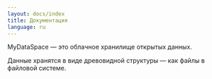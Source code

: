 ```yaml
---
layout: docs/index
title: Документация
language: ru
---
```

<p>
    MyDataSpace &mdash; это облачное хранилище открытых данных.
</p>
<p>
    Данные хранятся в виде древовидной структуры &mdash; как файлы в файловой системе.
</p>

<!--
<div class="row">
    <div class="col-md-9">
        <p>
            MyDataSpace &mdash; это облачное хранилище открытых данных.
        </p>
        <p>
        <ul>
            <li>Данные хранятся в древовидном виде.</li>
            <li>В MyDataSpace хранится множество деревьев данных.</li>
            <li>Каждое дерево данных начинается с корня.</li>
            <li>Пользователи могут создавать и удалять корни.</li>
            <li>Корень созданный пользователем принадлежит только ему, только он может удалить корень вместе со всем деревом.</li>
            <li>Ветви дерева могут создавать другие пользователи.</li>
        </ul>
        </p>
        <p>
            Перед тем как загрузить данные пользователь должен создать корень и настроить параметры отображения его в поиске &mdash;
            имя, описание, картинку и другие параметры.
        </p>
        <p>
            Структура данных в MyDataSpace похожа на файловую систему. Но в отличае от нее папки в MyDataSpace так же как и файлы могут
            содержать данные.
        </p>
    </div>
    <div class="col-md-3">
        <img class="hidden-xs hidden-sm" src="/images/docs/tree-structure.png" style="width: 100%;" />
    </div>
</div>
-->
